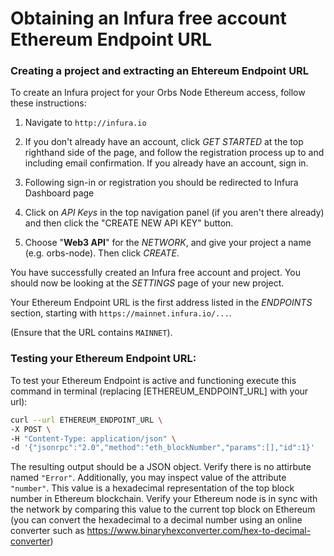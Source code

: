 # Obtaining an Infura free account Ethereum Endpoint URL

### Creating a project and extracting an Ehtereum Endpoint URL

To create an Infura project for your Orbs Node Ethereum access, follow these instructions:

1. Navigate to `http://infura.io`

1. If you don't already have an account, click _GET STARTED_ at the top righthand side of the page, and follow the registration process up to and including email confirmation.
   If you already have an account, sign in.

1. Following sign-in or registration you should be redirected to Infura Dashboard page

1. Click on _API Keys_ in the top navigation panel (if you aren't there already) and then click the "CREATE NEW API KEY" button.

1. Choose "**Web3 API**" for the _NETWORK_, and give your project a name (e.g. orbs-node). Then click _CREATE_.

You have successfully created an Infura free account and project. You should now be looking at the _SETTINGS_ page of your new project.

Your Ethereum Endpoint URL is the first address listed in the _ENDPOINTS_ section, starting with `https://mainnet.infura.io/...`.

(Ensure that the URL contains `MAINNET`).

### Testing your Ethereum Endpoint URL:

To test your Ethereum Endpoint is active and functioning execute this command in terminal (replacing [ETHEREUM_ENDPOINT_URL] with your url):

```bash
curl --url ETHEREUM_ENDPOINT_URL \
-X POST \
-H "Content-Type: application/json" \
-d '{"jsonrpc":"2.0","method":"eth_blockNumber","params":[],"id":1}'
```

The resulting output should be a JSON object. Verify there is no attirbute named `"Error"`. Additionally, you may inspect value of the attribute `"number"`. This value is a hexadecimal representation of the top block number in Ethereum blockchain. Verify your Ethereum node is in sync with the network by comparing this value to the current top block on Ethereum (you can convert the hexadecimal to a decimal number using an online converter such as https://www.binaryhexconverter.com/hex-to-decimal-converter)
